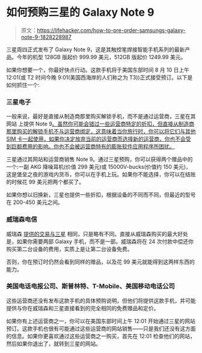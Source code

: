 # 如何预购三星的 Galaxy Note 9

> 原文：<https://lifehacker.com/how-to-pre-order-samsungs-galaxy-note-9-1828228987>

三星周四正式发布了 Galaxy Note 9，这是其触控笔焊接智能手机系列的最新产品。今年的机型 128GB 版起价 999.99 美元，512GB 版起价 1249.99 美元。



如果你想要一个，你最好快点行动。这款手机将于美国东部时间 8 月 10 日上午 12:01(或 T2 时间今晚 9:01(美国西海岸的人们称之为 T3))正式接受预订。以下是如何抓住一个:

### 三星电子

一般来说，最好是直接从制造商那里购买解锁手机，而不是通过运营商，三星在其网站 上提供 Note 9[。虽然你可能会错过一些运营商特定的折扣，但直接从制造商那里购买的解锁手机不与运营商绑定，这意味着当你旅行时，你可以将它们与其他 SIM 卡一起使用，如果你决定放弃当前的运营商而选择新的运营商，你也不会受到巨额费用的影响。你也不会被运营商特有的膨胀软件应用程序所困扰。](https://www.samsung.com/us/mobile/galaxy-note9/buy/s/Device/)

三星通过其网站和运营商销售 Note 9。通过三星预购，你可以获得两个赠品中的一个:一副 AKG 降噪耳机(价值 299 美元)或 15000V-bucks(价值约 150 美元)，这是堡垒之夜的游戏内货币，你可以在手机上玩。如果你不能选择，你可以在结账的时候花 99 美元把两个都买了。

如果你想以旧换新，三星也提供一些折扣，根据设备的不同而不同，但最近的型号在 200-450 美元之间。

### 威瑞森电信

威瑞森 [提供的交易与三星](https://www.verizonwireless.com/?intcmp=VZ-GHOME-D-WIRELESS) 相同，只是略有不同。直接从威瑞森购买的最大好处是，如果你需要两部 Galaxy 手机，而不是一部。威瑞森将在 24 次付款中偿还你购买第二台设备的费用，实质上是让第二台设备免费。

否则，你在预订时仍然会看到同样的赠品，以及花 99 美元就能得到这两样东西的能力。

### 美国电话电报公司、斯普林特、T-Mobile、美国移动电话公司

这些运营商还没有发布这款手机的具体预购说明，但他们将提供这款手机，并可能提供与你在威瑞森和三星直接看到的完全相同的免费赠品和定价。

如果你有上述运营商之一，你可以在美国东部时间上午 12:01 开始通过三星的网站预订。这款手机也很有可能通过这些运营商的网站销售——只是我们还没有这方面的信息。如果你更喜欢通过这些运营商之一购买，首先在 12:01 检查他们的网站，然后如果你退出了，就转到三星的网站。